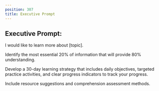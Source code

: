 ```yaml
---
position: 307
title: Executive Prompt
---
```


## Executive Prompt:

I would like to learn more about [topic].





Identify the most essential 20% of information that will provide 80% understanding.





Develop a 30-day learning strategy that includes daily objectives, targeted practice activities, and clear progress indicators to track your progress.





Include resource suggestions and comprehension assessment methods.